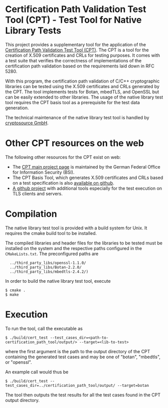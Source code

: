 # Certification Path Validation Test Tool (CPT) - Test Tool for Native Library Tests

This project provides a supplementary tool for the application of the [Certification Path Validation Test Tool (CPT)](https://www.bsi.bund.de/DE/Themen/Kryptografie_Kryptotechnologie/Kryptografie/CPT/cpt_node.html). The CPT is a tool for the creation of X.509 certificates and CRLs for testing purposes. It comes with a test suite that verifies the correctness of implementations of the certification path validation based on the requirements laid down in RFC 5280.

With this program, the certification path validation of C/C++ cryptographic libraries
can be tested using the X.509 certificates and CRLs generated by the CPT. The tool implements tests for Botan, mbedTLS, and OpenSSL but can
be easily extended to other libraries. The usage of the native library test tool requires the CPT basis tool as
a prerequisite for the test data generation.

The technical maintenance of the native library test tool is handled by [cryptosource GmbH](https://www.cryptosource.de).

# Other CPT resources on the web

The following other resources for the CPT exist on web:

* The [CPT main project page](https://www.bsi.bund.de/DE/Themen/Kryptografie_Kryptotechnologie/Kryptografie/CPT/cpt_node.html) is maintained by the German Federal Office for Information
Security (BSI).
* The CPT Basis Tool, which generates X.509 certificates and CRLs based on a
  test specification is also [available on github](https://github.com/MTG-AG/cpt/).
* [A github project](https://github.com/cryptosource-GmbH/cpt-add-test-tools)
  with additional tools especially for the test execution on TLS clients and
servers.


# Compilation

The native library test tool is provided with a build system for Unix. It requires the cmake build
tool to be installed.

The compiled libraries and header files for the libraries to be tested must be installed on the system and the
respective paths configured in the `CMakeLists.txt`. The preconfigured 
paths are 
```
  ../third_party_libs/openssl-1.1.0/
  ../third_party_libs/Botan-2.2.0/
  ../third_party_libs/mbedtls-2.4.2/)
```

In order to build the native library test tool, execute

```
$ cmake .
$ make
```

# Execution

To run the tool, call the executable as 

`$ ./build/cert_test --test_cases_dir=<path-to-certification_path_tool/output/> --target=<lib-to-test>`

where the first argument is the path to the output directory of the CPT
containing the generated test cases and <lib-to-test> may be one of "botan", "mbedtls", or "openssl".

An example call would thus be

`$ ./build/cert_test --test_cases_dir=../certification_path_tool/output/ --target=botan`

The tool then outputs the test results for all the test cases found in the CPT output
directory.

